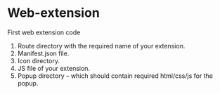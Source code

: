 # Web-extension
First web extension code
1.	Route directory with the required name of your extension.
2.	Manifest.json file.
3.	Icon directory.
4.	JS file of your extension.
5.	Popup directory – which should contain required html/css/js for the popup.
